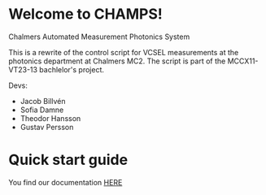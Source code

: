 # Welcome to CHAMPS!
Chalmers Automated Measurement Photonics System

This is a rewrite of the control script for VCSEL measurements at the photonics department at Chalmers MC2. 
The script is part of the MCCX11-VT23-13 bachlelor's project.
  

Devs:
- Jacob Billvén
- Sofia Damne
- Theodor Hansson
- Gustav Persson


# Quick start guide
You find our documentation [HERE](docs/introduction.mds)